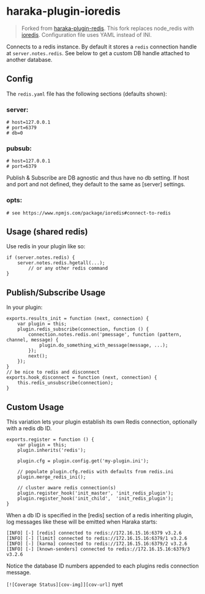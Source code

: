 # haraka-plugin-ioredis

> Forked from [haraka-plugin-redis](https://github.com/haraka/haraka-plugin-redis). This fork replaces node_redis with [ioredis](https://www.npmjs.com/package/ioredis). Configuration file uses YAML instead of INI.

Connects to a redis instance. By default it stores a `redis`
connection handle at `server.notes.redis`. See below to get a custom DB handle
attached to another database.

## Config

The `redis.yaml` file has the following sections (defaults shown):

### server:

    # host=127.0.0.1
    # port=6379
    # db=0

### pubsub:

    # host=127.0.0.1
    # port=6379

Publish & Subscribe are DB agnostic and thus have no db setting. If host and port and not defined, they default to the same as [server] settings.

### opts:

    # see https://www.npmjs.com/package/ioredis#connect-to-redis


## Usage (shared redis)

Use redis in your plugin like so:

    if (server.notes.redis) {
        server.notes.redis.hgetall(...);
            // or any other redis command
    }

## Publish/Subscribe Usage

In your plugin:

    exports.results_init = function (next, connection) {
        var plugin = this;
        plugin.redis_subscribe(connection, function () {
            connection.notes.redis.on('pmessage', function (pattern, channel, message) {
                plugin.do_something_with_message(message, ...);
            });
            next();
        });
    }
    // be nice to redis and disconnect
    exports.hook_disconnect = function (next, connection) {
        this.redis_unsubscribe(connection);
    }

## Custom Usage

This variation lets your plugin establish its own Redis connection,
optionally with a redis db ID.

    exports.register = function () {
        var plugin = this;
        plugin.inherits('redis');

        plugin.cfg = plugin.config.get('my-plugin.ini');

        // populate plugin.cfg.redis with defaults from redis.ini
        plugin.merge_redis_ini();

        // cluster aware redis connection(s)
        plugin.register_hook('init_master', 'init_redis_plugin');
        plugin.register_hook('init_child',  'init_redis_plugin');
    }

When a db ID is specified in the [redis] section of a redis inheriting plugin, log messages like these will be emitted when Haraka starts:

    [INFO] [-] [redis] connected to redis://172.16.15.16:6379 v3.2.6
    [INFO] [-] [limit] connected to redis://172.16.15.16:6379/1 v3.2.6
    [INFO] [-] [karma] connected to redis://172.16.15.16:6379/2 v3.2.6
    [INFO] [-] [known-senders] connected to redis://172.16.15.16:6379/3 v3.2.6

Notice the database ID numbers appended to each plugins redis connection
message.


`[![Coverage Status][cov-img]][cov-url]` nyet


[ci-img]: https://travis-ci.org/haraka/haraka-plugin-redis.svg
[ci-url]: https://travis-ci.org/haraka/haraka-plugin-redis
[cov-img]: https://codecov.io/github/haraka/haraka-plugin-redis/coverage.svg
[cov-url]: https://codecov.io/github/haraka/haraka-plugin-redis?branch=master
[clim-img]: https://codeclimate.com/github/haraka/haraka-plugin-redis/badges/gpa.svg
[clim-url]: https://codeclimate.com/github/haraka/haraka-plugin-redis
[apv-img]: https://ci.appveyor.com/api/projects/status/fxk78f25n61nq3lx?svg=true
[apv-url]: https://ci.appveyor.com/project/msimerson/haraka-plugin-redis
[gk-img]: https://badges.greenkeeper.io/haraka/haraka-plugin-redis.svg
[gk-url]: https://greenkeeper.io/
